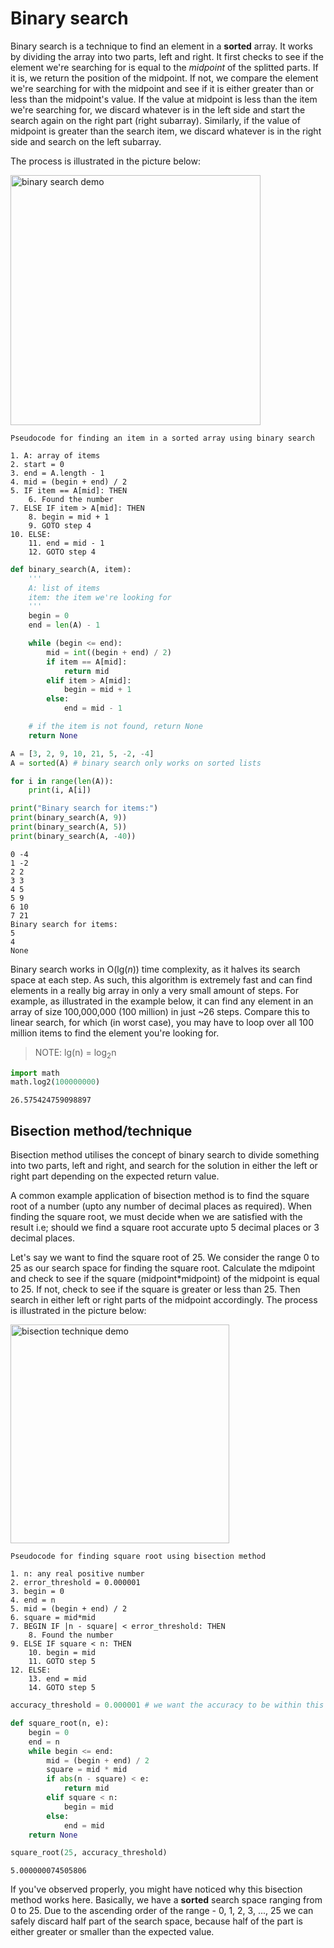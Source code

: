 # Binary search

Binary search is a technique to find an element in a **sorted** array. It works by dividing the array into two parts, left and right. It first checks to see if the element we're searching for is equal to the *midpoint* of the splitted parts. If it is, we return the position of the midpoint. If not, we compare the element we're searching for with the midpoint and see if it is either greater than or less than the midpoint's value. If the value at midpoint is less than the item we're searching for, we discard whatever is in the left side and start the search again on the right part (right subarray). Similarly, if the value of midpoint is greater than the search item, we discard whatever is in the right side and search on the left subarray.

The process is illustrated in the picture below:

<img src="../../media/binary_search.jpg" width="400px" alt="binary search demo">

    Pseudocode for finding an item in a sorted array using binary search

    1. A: array of items
    2. start = 0
    3. end = A.length - 1
    4. mid = (begin + end) / 2
    5. IF item == A[mid]: THEN
        6. Found the number
    7. ELSE IF item > A[mid]: THEN
        8. begin = mid + 1
        9. GOTO step 4
    10. ELSE:
        11. end = mid - 1
        12. GOTO step 4

```python
def binary_search(A, item):
    '''
    A: list of items
    item: the item we're looking for
    '''
    begin = 0
    end = len(A) - 1

    while (begin <= end):
        mid = int((begin + end) / 2)
        if item == A[mid]:
            return mid
        elif item > A[mid]:
            begin = mid + 1
        else:
            end = mid - 1

    # if the item is not found, return None
    return None
```

```python
A = [3, 2, 9, 10, 21, 5, -2, -4]
A = sorted(A) # binary search only works on sorted lists

for i in range(len(A)):
    print(i, A[i])

print("Binary search for items:")
print(binary_search(A, 9))
print(binary_search(A, 5))
print(binary_search(A, -40))
```

    0 -4
    1 -2
    2 2
    3 3
    4 5
    5 9
    6 10
    7 21
    Binary search for items:
    5
    4
    None

Binary search works in O(lg(*n*)) time complexity, as it halves its search space at each step. As such, this algorithm is extremely fast and can find elements in a really big array in only a very small amount of steps. For example, as illustrated in the example below, it can find any element in an array of size 100,000,000 (100 million) in just ~26 steps. Compare this to linear search, for which (in worst case), you may have to loop over all 100 million items to find the element you're looking for.

> NOTE: lg(n) = log<sub>2</sub>n

```python
import math
math.log2(100000000)
```

    26.575424759098897


## Bisection method/technique
Bisection method utilises the concept of binary search to divide something into two parts, left and right, and search for the solution in either the left or right part depending on the expected return value.

A common example application of bisection method is to find the square root of a number (upto any number of decimal places as required). When finding the square root, we must decide when we are satisfied with the result i.e; should we find a square root accurate upto 5 decimal places or 3 decimal places.

Let's say we want to find the square root of 25. We consider the range 0 to 25 as our search space for finding the square root. Calculate the mdipoint and check to see if the square (midpoint\*midpoint) of the midpoint is equal to 25. If not, check to see if the square is greater or less than 25. Then search in either left or right parts of the midpoint accordingly. The process is illustrated in the picture below:

<img src="../../media/algorithm_bisection_method.jpg" width="350px" alt="bisection technique demo">

    Pseudocode for finding square root using bisection method

    1. n: any real positive number
    2. error_threshold = 0.000001
    3. begin = 0
    4. end = n
    5. mid = (begin + end) / 2
    6. square = mid*mid
    7. BEGIN IF |n - square| < error_threshold: THEN
        8. Found the number
    9. ELSE IF square < n: THEN
        10. begin = mid
        11. GOTO step 5
    12. ELSE:
        13. end = mid
        14. GOTO step 5

```python
accuracy_threshold = 0.000001 # we want the accuracy to be within this threshold

def square_root(n, e):
    begin = 0
    end = n
    while begin <= end:
        mid = (begin + end) / 2
        square = mid * mid
        if abs(n - square) < e:
            return mid
        elif square < n:
            begin = mid
        else:
            end = mid
    return None
```

```python
square_root(25, accuracy_threshold)
```

    5.000000074505806

If you've observed properly, you might have noticed why this bisection method works here. Basically, we have a **sorted** search space ranging from 0 to 25. Due to the ascending order of the range - 0, 1, 2, 3, ..., 25 we can safely discard half part of the search space, because half of the part is either greater or smaller than the expected value.
